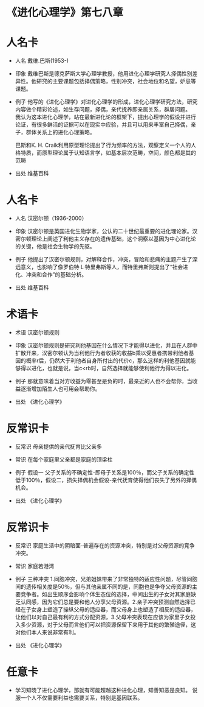 # 《进化心理学》第七八章
# 人名卡

- 人名 戴维.巴斯(1953-)

- 印象 戴维巴斯是德克萨斯大学心理学教授，他用进化心理学研究人择偶性别差异性。他研究的主要课题包括择偶策略，性别冲突，社会地位和名望，妒忌等课题。
- 例子 他写的《进化心理学》对进化心理学的形成，进化心理学研究方法，研究内容做个精彩论述，如生存问题，择偶，亲代抚养即亲属关系，群居问题。  
    我认为这本进化心理学，站在最新进化论的框架下，提出心理学的假设并进行论证，有很多鲜活的证据可以在现实中应验，并且可以用来丰富自己择偶，亲子，群体关系上的进化心理策略。

    巴斯和K. H. Craik利用原型理论提出了行为频率的方法，观察定义一个人的人格特质，而原型理论属于认知语言学，如基本层次范畴，空间，颜色都是其的范畴
- 出处 维基百科

# 人名卡 
- 人名 汉密尔顿（1936-2000）

- 印象  汉密尔顿是英国进化生物学家，公认的二十世纪最重要的进化理论家。汉密尔顿理论上阐述了利他主义存在的遗传基础，这个洞察以基因为中心进化论的关键，他是社会生物学的先驱。

- 例子 他提出了汉密尔顿规则，对解释合作，冲突，冒险和悲痛的主题产生了深远意义，也影响了像罗伯特·L·特里弗斯等人，而特里弗斯则提出了“社会进化、冲突和合作”的基础分析。

- 出处 维基百科
# 术语卡 
- 术语 汉密尔顿规则

- 印象 汉密尔顿规则是研究利他基因在什么情况下才能得以进化，并且在人群中扩散开来，汉密尔顿认为当利他行为者收获的收益b乘以受惠者携带利他者基因的概率r后，仍然大于利他者自身所付出的代价c，那么这样的利他基因就能够得以进化，也就是说，当c<rb时，自然选择就能够使利他行为得以进化。 
 
- 例子 那就意味着当对方收益为零甚至是负的时，最亲近的人也不会帮你，当收益逐渐增加陌生人也可用会帮助你。
- 出处 《进化心理学》
# 反常识卡
- 反常识 母亲提供的亲代抚育比父亲多

- 常识 在每个家庭里父亲都是家庭的顶梁柱

- 例子 假设一 父子关系的不确定性-即母子关系是100％，而父子关系的确定性低于100％，假设二，损失择偶机会假设-亲代抚育使得他们丧失了另外的择偶机会。

- 出处 《进化心理学》
# 反常识卡
- 反常识 家庭生活中的阴暗面-普遍存在的资源冲突，特别是对父母资源的竞争冲突。

- 常识 家庭若港湾

- 例子 三种冲突 1.同胞冲突，兄弟姐妹带来了非常独特的适应性问题，尽管同胞间的遗传相关度是50％，但与其他亲属不同的是，同胞也是争夺父母资源的主要竞争者。如出生顺序会影响个体生态位的选择，中间出生的子女对其家庭缺乏认同感，因为它们总是要和他人分享父母资源。2.亲子冲突预测自然选择已经在子女身上塑造了操纵父母的适应器，而父母身上也塑造了相反的适应器，让他们以对自己最有利的方式分配资源，3.父母冲突表现在应该为家里子女投入多少资源，对于父母而言他们可以把资源保留下来用于其他的繁殖途径，这对他们本人来说非常有利。


- 出处 《进化心理学》

# 任意卡

 -  学习知晓了进化心理学，那就有可能超越这种进化心理，知善知恶是良知。
    说服一个人不仅需要利益也需要关系，特别是基因联系。
